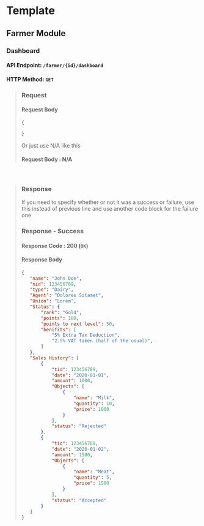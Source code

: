 # Template

## Farmer Module

### Dashboard

#### API Endpoint: `/farmer/{id}/dashboard`

#### HTTP Method: `GET`

>### Request
>
>#### Request Body
>
>    ```json
>   {
>
>    }
>    ```
>
>Or just use N/A like this
>
>#### Request Body : N/A
</br>

>### Response
>
>If you need to specify whether or not it was a success or failure, use this instead of previous line and use another code block for the failure one
>
>### Response - Success
>
>#### Response Code : 200 (`OK`)
>
>#### Response Body
>
>    ```json
>   {
>       "name": "John Doe",
>       "nid": 123456789,
>       "type": "Dairy",
>       "Agent": "Dolores Sitamet",
>       "Union": "Lorem",
>       "Status": {
>           "rank": "Gold",
>           "points": 100,
>           "points to next level": 50,
>           "benifits": [
>               "5% Extra Tax Deduction",
>               "2.5% VAT taken (half of the usual)",
>           ]    
>       },
>       "Sales History": [
>           {
>               "tid": 123456789,    
>               "date": "2020-01-01",
>               "amount": 1000,
>               "Objects": [
>                   {
>                       "name": "Milk",
>                       "quantity": 10,
>                       "price": 1000
>                   }
>               ],
>               "status": "Rejected"
>           },
>           {
>               "tid": 123456789,
>               "date": "2020-01-02",
>               "amount": 1500,
>               "Objects": [
>                   {
>                       "name": "Meat",
>                       "quantity": 5,
>                       "price": 1500
>                   }
>               ],
>               "status": "Accepted"
>           }
>       ]
>   }
>    ```

